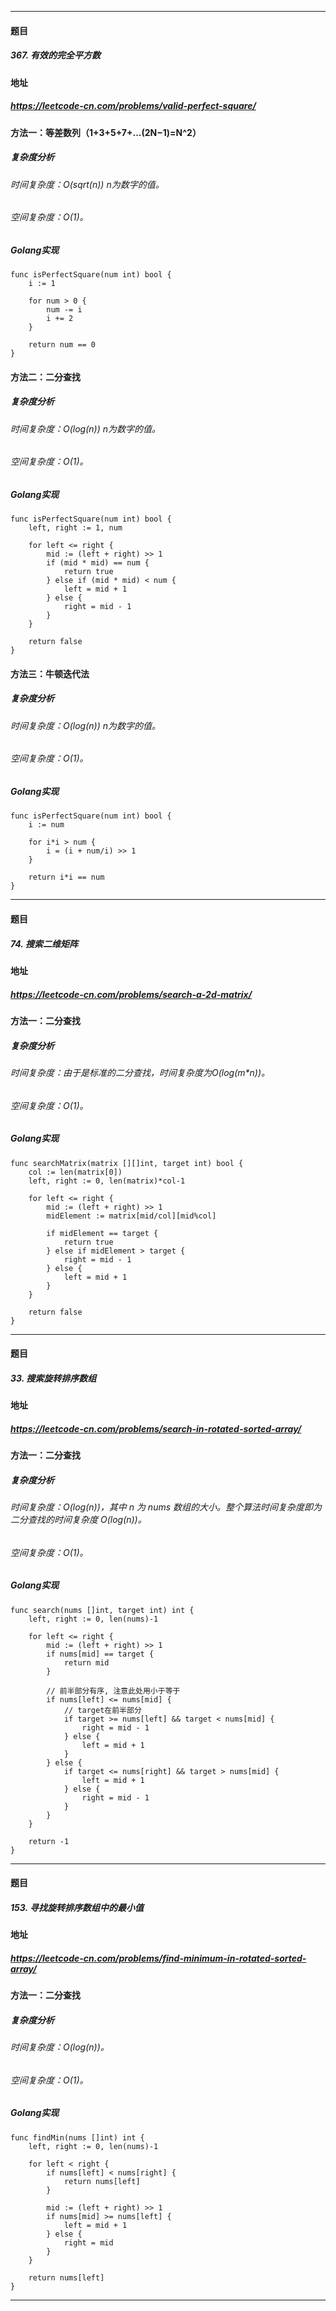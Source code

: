 ***
#### 题目
##### 367. 有效的完全平方数
#### 地址
##### https://leetcode-cn.com/problems/valid-perfect-square/
#### 方法一：等差数列（1+3+5+7+...(2N−1)=N^2）
##### 复杂度分析
###### 时间复杂度：O(sqrt(n)) n为数字的值。
###### 空间复杂度：O(1)。
##### Golang实现
    func isPerfectSquare(num int) bool {
        i := 1
    
        for num > 0 {
            num -= i
            i += 2
        }
    
        return num == 0
    }
#### 方法二：二分查找
##### 复杂度分析
###### 时间复杂度：O(log(n)) n为数字的值。
###### 空间复杂度：O(1)。
##### Golang实现
    func isPerfectSquare(num int) bool {
        left, right := 1, num
    
        for left <= right {
            mid := (left + right) >> 1
            if (mid * mid) == num {
                return true
            } else if (mid * mid) < num {
                left = mid + 1
            } else {
                right = mid - 1
            }
        }
    
        return false
    }
#### 方法三：牛顿迭代法
##### 复杂度分析
###### 时间复杂度：O(log(n)) n为数字的值。
###### 空间复杂度：O(1)。
##### Golang实现
    func isPerfectSquare(num int) bool {
        i := num
    
        for i*i > num {
            i = (i + num/i) >> 1
        }
    
        return i*i == num
    }
***
#### 题目
##### 74. 搜索二维矩阵
#### 地址
##### https://leetcode-cn.com/problems/search-a-2d-matrix/
#### 方法一：二分查找
##### 复杂度分析
###### 时间复杂度：由于是标准的二分查找，时间复杂度为O(log(m*n))。
###### 空间复杂度：O(1)。
##### Golang实现
    func searchMatrix(matrix [][]int, target int) bool {
        col := len(matrix[0])
        left, right := 0, len(matrix)*col-1
    
        for left <= right {
            mid := (left + right) >> 1
            midElement := matrix[mid/col][mid%col]
    
            if midElement == target {
                return true
            } else if midElement > target {
                right = mid - 1
            } else {
                left = mid + 1
            }
        }
    
        return false
    }
***
#### 题目
##### 33. 搜索旋转排序数组
#### 地址
##### https://leetcode-cn.com/problems/search-in-rotated-sorted-array/
#### 方法一：二分查找
##### 复杂度分析
###### 时间复杂度：O(log(n))，其中 n 为 nums 数组的大小。整个算法时间复杂度即为二分查找的时间复杂度 O(log(n))。
###### 空间复杂度：O(1)。
##### Golang实现
    func search(nums []int, target int) int {
    	left, right := 0, len(nums)-1
    
    	for left <= right {
    		mid := (left + right) >> 1
    		if nums[mid] == target {
    			return mid
    		}
    
    		// 前半部分有序, 注意此处用小于等于
    		if nums[left] <= nums[mid] {
    			// target在前半部分
    			if target >= nums[left] && target < nums[mid] {
    				right = mid - 1
    			} else {
    				left = mid + 1
    			}
    		} else {
    			if target <= nums[right] && target > nums[mid] {
    				left = mid + 1
    			} else {
    				right = mid - 1
    			}
    		}
    	}
    
    	return -1
    }
***
#### 题目
##### 153. 寻找旋转排序数组中的最小值
#### 地址
##### https://leetcode-cn.com/problems/find-minimum-in-rotated-sorted-array/
#### 方法一：二分查找
##### 复杂度分析
###### 时间复杂度：O(log(n))。
###### 空间复杂度：O(1)。
##### Golang实现
    func findMin(nums []int) int {
    	left, right := 0, len(nums)-1
    
    	for left < right {
    		if nums[left] < nums[right] {
    			return nums[left]
    		}
    
    		mid := (left + right) >> 1
    		if nums[mid] >= nums[left] {
    			left = mid + 1
    		} else {
    			right = mid
    		}
    	}
    
    	return nums[left]
    }
***